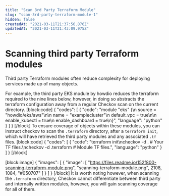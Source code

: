 ```yaml
---
title: "Scan 3rd Party Terraform Module"
slug: "scan-3rd-party-terraform-module-1"
hidden: false
createdAt: "2021-03-11T21:37:56.876Z"
updatedAt: "2021-03-11T21:43:09.975Z"
---
```

# Scanning third party Terraform modules
Third party Terraform modules often reduce complexity for deploying services made up of many objects.

For example, the third party EKS module by howdio reduces the terraform required to the nine lines below, however, in doing so abstracts the terraform configuration away from a regular Checkov scan on the current directory.
[block:code]
{
  "codes": [
    {
      "code": "module \"eks\" {\n  source = \"howdio/eks/aws\"\n\n  name        = \"examplecluster\"\n  default_vpc = true\n\n  enable_kubectl   = true\n  enable_dashboard = true\n}",
      "language": "python"
    }
  ]
}
[/block]
To ensure coverage of objects within these modules, you can instruct checkov to scan the `.terraform` directory, after a `terraform init`, which will have retrieved the third party modules and any associated `.tf` files.
[block:code]
{
  "codes": [
    {
      "code": "terraform init\ncheckov -d . # Your TF files.\ncheckov -d .terraform # Module TF files.",
      "language": "python"
    }
  ]
}
[/block]

[block:image]
{
  "images": [
    {
      "image": [
        "https://files.readme.io/152f800-scanning-terraform-module.png",
        "scanning-terraform-module.png",
        2108,
        1084,
        "#050707"
      ]
    }
  ]
}
[/block]
It is worth noting however, when scanning the `.terraform` directory, Checkov cannot differentiate between third party and internally written modules, however, you will gain scanning coverage for all of them.
